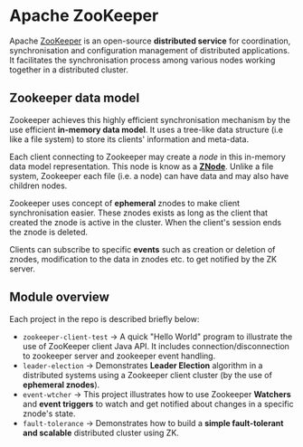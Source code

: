# Apache ZooKeeper
Apache [ZooKeeper](https://zookeeper.apache.org) is an open-source **distributed service** for coordination, synchronisation and configuration management of distributed applications. It facilitates the synchronisation process among various nodes working together in a distributed cluster.

## Zookeeper data model

Zookeeper achieves this highly efficient synchronisation mechanism by the use efficient **in-memory data model**. It uses a tree-like data structure (i.e like a file system) to store its clients' information and meta-data.

Each client connecting to Zookeeper may create a *node* in this in-memory data model representation. This node is know as a **[ZNode](https://zookeeper.apache.org/doc/current/zookeeperOver.html)**. Unlike a file system, Zookeeper each file (i.e. a node) can have data and may also have children nodes. 

Zookeeper uses concept of  **ephemeral** znodes to make client  
synchronisation easier. These znodes exists as long as the client that created the znode is active in the cluster. When the client's session ends the znode is deleted. 

Clients can subscribe to specific **events** such as creation or deletion of znodes, modification to the data in znodes etc. to get notified by the ZK server.

## Module overview

Each project in the repo is described briefly below:

- `zookeeper-client-test` -> A quick "Hello World" program to illustrate the use of ZooKeeper client Java API. It includes connection/disconnection to zookeeper server and zookeeper event handling.
- `leader-election` -> Demonstrates **Leader Election** algorithm in  a distributed systems using a Zookeeper client cluster (by the use of **ephemeral znodes**).
- `event-wtcher` -> This project illustrates how to use Zookeeper **Watchers** and **event triggers** to watch and get notified about changes in a specific znode's state.
- `fault-tolerance` -> Demonstrates how to build a **simple fault-tolerant and scalable** distributed cluster using ZK.
